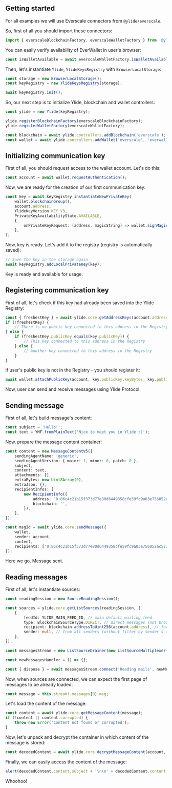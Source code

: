 ## Getting started

For all examples we will use Everscale connectors from `@ylide/everscale`.

So, first of all you should import these connectors:

```ts
import { everscaleBlockchainFactory, everscaleWalletFactory } from '@ylide/everscale';
```

You can easily verify availability of EverWallet in user's browser:

```ts
const isWalletAvailable = await everscaleWalletFactory.isWalletAvailable();
```

Then, let's instantiate `Ylide`, `YlideKeysRegistry` with `BrowserLocalStorage`:

```ts
const storage = new BrowserLocalStorage();
const keyRegistry = new YlideKeysRegistry(storage);

await keyRegistry.init();
```

So, our next step is to initialize Ylide, blockchain and wallet controllers:

```ts
const ylide = new Ylide(keyRegistry);

ylide.registerBlockchainFactory(everscaleBlockchainFactory);
ylide.registerWalletFactory(everscaleWalletFactory);

const blockchain = await ylide.controllers.addBlockchain('everscale');
const wallet = await ylide.controllers.addWallet('everscale', 'everwallet');
```

## Initializing communication key

First of all, you should request access to the wallet account. Let's do this:

```ts
const account = await wallet.requestAuthentication();
```

Now, we are ready for the creation of our first communication key:

```ts
const key = await keyRegistry.instantiateNewPrivateKey(
	wallet.blockchainGroup(),
	account.address,
	YlideKeyVersion.KEY_V3,
	PrivateKeyAvailabilityState.AVAILABLE,
	{
		onPrivateKeyRequest: (address, magicString) => wallet.signMagicString(account, magicString),
	},
);
```

Now, key is ready. Let's add it to the registry (registry is automatically saved):

```ts
// Save the key in the storage again
await keyRegistry.addLocalPrivateKey(key);
```

Key is ready and available for usage.

## Registering communication key

First of all, let's check if this key had already been saved into the Ylide Registry:

```ts
const { freshestKey } = await ylide.core.getAddressKeys(account.address);
if (!freshestKey) {
	// There is no public key connected to this address in the Registry
} else {
	if (freshestKey.publicKey.equals(key.publicKey)) {
		// This key connected to this address in the Registry
	} else {
		// Another key connected to this address in the Registry
	}
}
```

If user's public key is not in the Registry - you should register it:

```ts
await wallet.attachPublicKey(account, key.publicKey.keyBytes, key.publicKey.keyVersion, 0);
```

Now, user can send and receive messages using Ylide Protocol.

## Sending message

First of all, let's build message's content:

```ts
const subject = 'Hello!';
const text = YMF.fromPlainText('Nice to meet you in Ylide :)');
```

Now, prepare the message content container:

```ts
const content = new MessageContentV5({
	sendingAgentName: 'generic',
	sendingAgentVersion: { major: 1, minor: 0, patch: 0 },
	subject,
	content: text,
	attachments: [],
	extraBytes: new Uint8Array(0),
	extraJson: {},
	recipientInfos: [
		new RecipientInfo({
			address: '0:86c4c21b15f373d77e80d6449358cfe59fc9a03e756052ac52258d8dd0ceb977',
			blockchain: '',
		}),
	],
});

const msgId = await ylide.core.sendMessage({
	wallet,
	sender: account,
	content,
	recipients: ['0:86c4c21b15f373d77e80d6449358cfe59fc9a03e756052ac52258d8dd0ceb977'],
});
```

Here we go. Message sent.

## Reading messages

First of all, let's instantiate sources:

```ts
const readingSession = new SourceReadingSession();

const sources = ylide.core.getListSources(readingSession, [
	{
		feedId: YLIDE_MAIN_FEED_ID, // main default mailing feed
		type: BlockchainSourceType.DIRECT, // direct messages (not broadcasts)
		recipient: blockchain.addressToUint256(account.address), // for your account
		sender: null, // from all senders (without filter by sender's address)
	},
]);

const messagesStream = new ListSourceDrainer(new ListSourceMultiplexer(sources.map(source => ({ source }))));

const newMessagesHandler = () => {};

const { dispose } = await messagesStream.connect('Reading mails', newMessagesHandler);
```

Now, when sources are connected, we can expect the first page of messages to be already loaded:

```ts
const message = this.stream!.messages[0].msg;
```

Let's load the content of the message:

```ts
const content = await ylide.core.getMessageContent(message);
if (!content || content.corrupted) {
	throw new Error('Content not found or corrupted');
}
```

Now, let's unpack and decrypt the container in which content of the message is stored:

```ts
const decodedContent = await ylide.core.decryptMessageContent(account, message, content);
```

Finally, we can easily access the content of the message:

```ts
alert(decodedContent.content.subject + '\n\n' + decodedContent.content.content.toPlainText());
```

Whoohoo!
